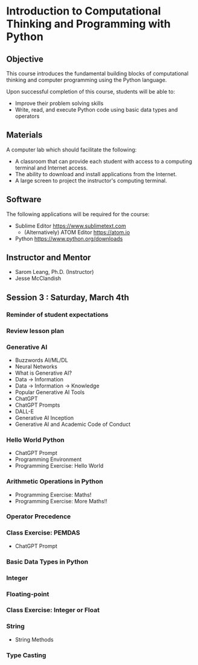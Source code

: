 # Introduction to Computational Thinking and Programming with Python

## Objective

This course introduces the fundamental building blocks of computational thinking and computer programming using the Python language.

Upon successful completion of this course, students will be able to:

- Improve their problem solving skills
- Write, read, and execute Python code using basic data types and operators

## Materials

A computer lab which should facilitate the following:

- A classroom that can provide each student with access to a computing terminal and Internet access.
- The ability to download and install applications from the Internet.
- A large screen to project the instructor's computing terminal.

## Software

The following applications will be required for the course:

- Sublime Editor https://www.sublimetext.com
  - (Alternatively) ATOM Editor https://atom.io
- Python https://www.python.org/downloads

## Instructor and Mentor
- Sarom Leang, Ph.D. (Instructor)
- Jesse McClandish

## Session 3 : Saturday, March 4th

### Reminder of student expectations
### Review lesson plan
### Generative AI
- Buzzwords AI/ML/DL
- Neural Networks
- What is Generative AI?
- Data -> Information
- Data -> Information -> Knowledge
- Popular Generative AI Tools
- ChatGPT
- ChatGPT Prompts
- DALL-E
- Generative AI Inception
- Generative AI and Academic Code of Conduct
### Hello World Python
- ChatGPT Prompt
- Programming Environment
- Programming Exercise: Hello World
### Arithmetic Operations in Python
- Programming Exercise: Maths!
- Programming Exercise: More Maths!!
### Operator Precedence
### Class Exercise: PEMDAS
- ChatGPT Prompt
### Basic Data Types in Python
### Integer
### Floating-point
### Class Exercise: Integer or Float
### String
- String Methods
### Type Casting
